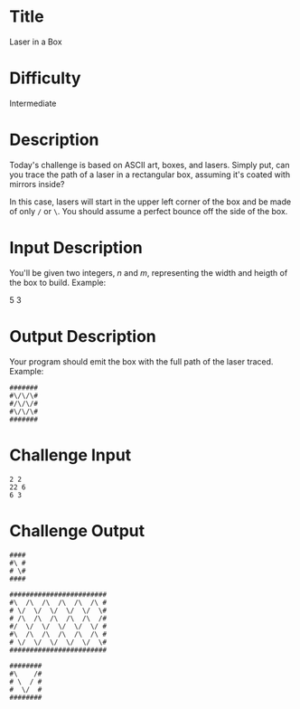 # Title 

Laser in a Box

# Difficulty

Intermediate

# Description

Today's challenge is based on ASCII art, boxes, and lasers. Simply put, can you trace the path of a laser in a rectangular box, assuming it's coated with mirrors inside? 

In this case, lasers will start in the upper left corner of the box and be made of only `/` or `\`. You should assume a perfect bounce off the side of the box. 

# Input Description

You'll be given two integers, *n* and *m*, representing the width and heigth of the box to build. Example:

5 3

# Output Description

Your program should emit the box with the full path of the laser traced. Example:

    #######
	#\/\/\#
	#/\/\/#
	#\/\/\#
    #######

# Challenge Input

	2 2
	22 6
	6 3

# Challenge Output

	####
	#\ #
	# \#
	####

	########################
	#\  /\  /\  /\  /\  /\ #
	# \/  \/  \/  \/  \/  \#
	# /\  /\  /\  /\  /\  /#
	#/  \/  \/  \/  \/  \/ #
	#\  /\  /\  /\  /\  /\ #
	# \/  \/  \/  \/  \/  \#
	########################

	########
	#\    /#
	# \  / #
	#  \/  #
	########
